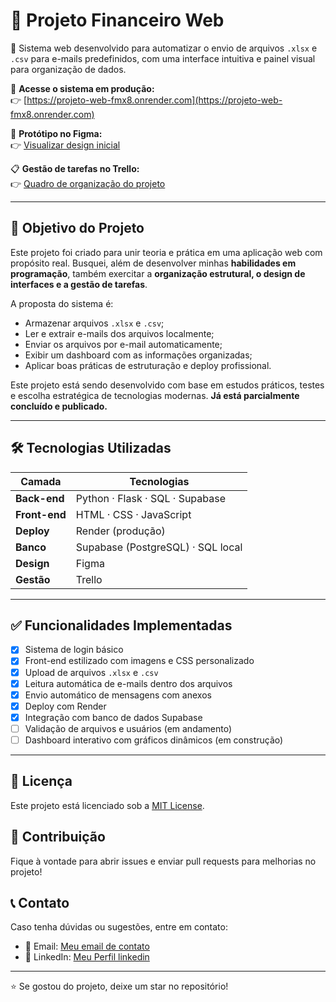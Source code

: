 # 💼 Projeto Financeiro Web

🚀 Sistema web desenvolvido para automatizar o envio de arquivos `.xlsx` e `.csv` para e-mails predefinidos, com uma interface intuitiva e painel visual para organização de dados.

🔗 **Acesse o sistema em produção:**  
👉 [https://projeto-web-fmx8.onrender.com](https://projeto-web-fmx8.onrender.com)

🎨 **Protótipo no Figma:**  
👉 [Visualizar design inicial](https://www.figma.com/design/U0PwwK9lBAhS8rFnY6kizc/Projeto-Web?node-id=0-1&p=f&t=LFx1ifNrvNP7aTfy-0)

📋 **Gestão de tarefas no Trello:**  
👉 [Quadro de organização do projeto](https://trello.com/invite/b/688a211e42e56ccb4e9e1fc9/ATTI8ebf3c94cd469cbd84672326fb27720c76D39356/gestao-projeto-web)

---

## 🎯 Objetivo do Projeto

Este projeto foi criado para unir teoria e prática em uma aplicação web com propósito real. Busquei, além de desenvolver minhas **habilidades em programação**, também exercitar a **organização estrutural, o design de interfaces e a gestão de tarefas**.

A proposta do sistema é:
- Armazenar arquivos `.xlsx` e `.csv`;
- Ler e extrair e-mails dos arquivos localmente;
- Enviar os arquivos por e-mail automaticamente;
- Exibir um dashboard com as informações organizadas;
- Aplicar boas práticas de estruturação e deploy profissional.

Este projeto está sendo desenvolvido com base em estudos práticos, testes e escolha estratégica de tecnologias modernas. **Já está parcialmente concluído e publicado.**

---

## 🛠 Tecnologias Utilizadas

| Camada        | Tecnologias                        |
|---------------|------------------------------------|
| **Back-end**  | Python · Flask · SQL · Supabase    |
| **Front-end** | HTML · CSS · JavaScript            |
| **Deploy**    | Render (produção)                  |
| **Banco**     | Supabase (PostgreSQL) · SQL local  |
| **Design**    | Figma                              |
| **Gestão**    | Trello                             |

---
## ✅ Funcionalidades Implementadas

- [x] Sistema de login básico
- [x] Front-end estilizado com imagens e CSS personalizado
- [x] Upload de arquivos `.xlsx` e `.csv`
- [x] Leitura automática de e-mails dentro dos arquivos
- [x] Envio automático de mensagens com anexos
- [x] Deploy com Render
- [x] Integração com banco de dados Supabase
- [ ] Validação de arquivos e usuários (em andamento)
- [ ] Dashboard interativo com gráficos dinâmicos (em construção)

---
<h2>📄 Licença</h2>
<p>Este projeto está licenciado sob a <a href="LICENSE">MIT License</a>.</p>
    
<h2>🤝 Contribuição</h2>

<p>Fique à vontade para abrir issues e enviar pull requests para melhorias no projeto!</p>
    
<h2>📞 Contato</h2>
<p>Caso tenha dúvidas ou sugestões, entre em contato:</p>
<ul>
    <li>📧 Email: <a href="mailto:santossilvahenrygabriel58@gmail.com">Meu email de contato</a></li>
    <li>🔗 LinkedIn: <a href="www.linkedin.com/in/henry-gabriel-santos-silva-6ba776209">Meu Perfil linkedin</a></li>
</ul>
    
<hr>
    
<p>⭐ Se gostou do projeto, deixe um star no repositório!</p>
